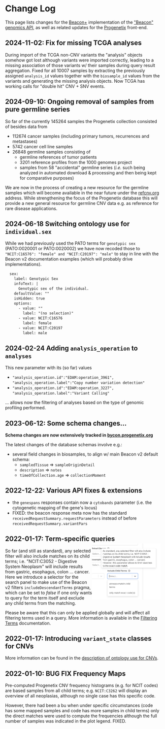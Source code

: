 # Change Log

This page lists changes for the [Beacon+](http://beacon.progenetix.org/ui/)
implementation of the ["Beacon" genomics API](http://beacon-project.io), as well
as related updates for the [Progenetix](http://progenetix.org) front-end.

## 2024-11-02: Fix for missing TCGA analyses

During import of the TCGA non-CNV variants the "analysis" objects somehow got
lost although variants were imported correctly, leading to a missing association of
those variants w/ their samples during query result aggregation. Fixed for all
10007 samples by extracting the previously assigned `analysis_id` values together
with the `biosample_id` values from the variants and generating the missing analysis
objects. Now TCGA has working calls for "double hit" CNV + SNV events.


## 2024-09-10: Ongoing removal of samples from pure germline series

So far of the currently 145264 samples the Progenetix collection consisted of 
besides data from

* 112674 cancer samples (including primary tumors, recurrences and metastases)
* 5742 cancer cell line samples
* 26848 germline samples consisting of
    - germline references of tumor patients
    - 3201 reference profiles from the 1000 genomes project
    - samples from 58 "accidental" germline series (_i.e._ such being analyzed
      in automated download & processing and then being kept for comparative purposes)

We are now in the process of creating a new resource for the germline samples
which will become available in the near future under the [refcnv.org](https://refcnv.org)
address. While strengthening the focus of the Progenetix database this will provide
a new general resource for germline CNV data e.g. as reference for rare disease
applications.


## 2024-06-18 Switching ontology use for `individual.sex`

While we had previously used the PATO terms for `genotypic sex` (PATO:0020001 
or PATO:0020002) we have now recoded those to `"NCIT:C16576": "female" and "NCIT:C20197": "male"`
to stay in line with the Beacon v2 documentation examples (which will probably drive implementations).

```
  sex:
    label: Genotypic Sex
    infoText: |
      Genotypic sex of the individual.
    defaultValue: ""
    isHidden: true
    options:
      - value: ""
        label: "(no selection)"
      - value: NCIT:C16576
        label: female
      - value: NCIT:C20197
        label: male
```

## 2024-02-24 Adding `analysis_operation` to `analyses`

This new parameter with its (so far) values

* `"analysis_operation.id":"EDAM:operation_3961", "analysis_operation.label":"Copy number variation detection"`
* `"analysis_operation.id":"EDAM:operation_3227", "analysis_operation.label":"Variant Calling"`

... allows now the filtering of analyses based on the type of genomic profiling
performed.

## 2023-06-12: Some schema changes...

**Schema changes are now extensively tracked in [bycon.progenetix.org](http://bycon.progenetix.org)**

The latest changes of the database schemas involve e.g.:

* several field changes in biosamples, to align w/ main Beacon v2 default schema:
  - `sampledTissue` => `sampleOriginDetail`
  - `description` => `notes`
  - `timeOfCollection.age` => `collectionMoment`


## 2022-12-22: Various API fixes & extensions

* the `genespans` responses contain now a `cytobands` parameter (i.e. the cytogenetic mapping of the gene's locus)
* FIXED: the beacon response meta now has the standard `receivedRequestSummary.requestParameters`
instead of before `receivedRequestSummary.variantPars`


## 2022-01-17: Term-specific queries

<img src="/img/2022-01-17-includeDescendantTerms-ui.png" style="float: right; width: 222px; margin-top: -15px;" alt="includeDescendantTerms selector" />So far (and still as standard), any
selected filter will also include matches on its child terms; i.e. "NCIT:C3052 -
Digestive System Neoplasm" will include results from gastric, esophagus, colon
... cancer. Here we introduce a selector for the search panel to make use of the Beacon v2
filters `includeDescendantTerms` pragma, which can be set to _false_ if one only
wants to query for the term itself and exclude any child terms from the matching.

Please be aware that this can only be applied globally and will affect all filtering
terms used in a query. More information is available in the [Filtering Terms](beaconplus.md#filters-filters-filtering-terms) documentation.


## 2022-01-17: Introducing `variant_state` classes for CNVs

More information can be found in the [description of ontology use for CNVs](common/classifications-and-ontologies.md#genomic-variations-cnv-ontology).

## 2022-01-10: BUG FIX Frequency Maps

Pre-computed Progenetix CNV frequency histograms (e.g. for NCIT codes) are based
samples from all child terms; e.g. `NCIT:C3262` will display an overview of all
neoplasias, although no single case has this specific code.

However, there had been a bu when under specific circumstances (code has some
mapped samples and code has more samples in child terms) only the direct matches
were used to compute the frequencies although the full number of samples was indicated
in the plot legend. FIXED.

<!--more-->

